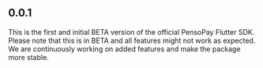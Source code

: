 ## 0.0.1

This is the first and initial BETA version of the official PensoPay Flutter SDK. Please note that this is in BETA and all features might not work as expected. We are continuously working on added features and make the package more stable.
